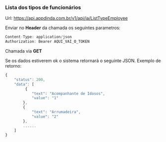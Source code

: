 
### Lista dos tipos de funcionários
Url: https://api.appdinda.com.br/v1/api/ia/ListTypeEmployee

Enviar no **Header** da chamada os seguintes parametros:
```javascript {.line-numbers}
Content-Type: application/json
Authorization: Bearer AQUI_VAI_O_TOKEN
```
Chamada via **GET** 

Se os dados estiverem ok o sistema retornará o seguinte JSON.
Exemplo de retorno:
```javascript {.line-numbers}
{
    "status": 200,
    "data": [
         {
            "text": "Acompanhante de Idosos",
            "value": "1"
        },
        {
            "text": "Arrumadeira",
            "value": "2"
        },
        ......
    ]
}
```
 
